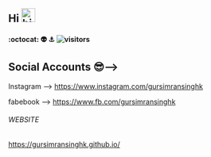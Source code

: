 ## Hi <img src="https://user-images.githubusercontent.com/1303154/88677602-1635ba80-d120-11ea-84d8-d263ba5fc3c0.gif" width="28px" alt="hi">


#### :octocat: 👽 ⚓  ![visitors](https://visitor-badge.glitch.me/badge?page_id=gursimransinghk.visitor-badge&left_color=green&right_color=skyblue)

## Social Accounts 😎-->

Instagram --> https://www.instagram.com/gursimransinghk

fabebook --> https://www.fb.com/gursimransinghk


###### WEBSITE ######

https://gursimransinghk.github.io/

